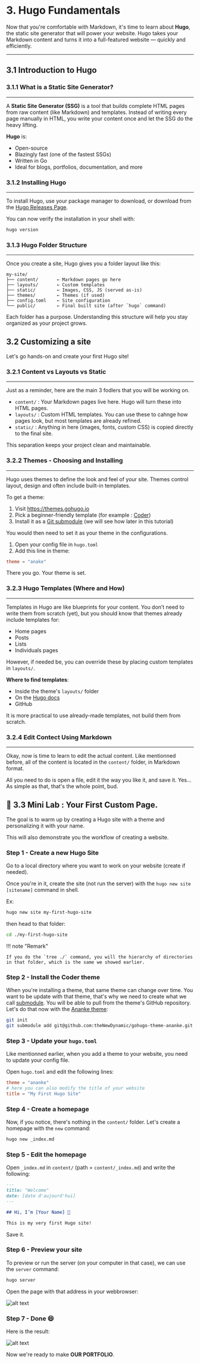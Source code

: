 # 3. Hugo Fundamentals

Now that you're comfortable with Markdown, it's time to learn about **Hugo**, the static site generator that will power your website. Hugo takes your Markdown content and turns it into a full-featured website — quickly and efficiently.

---

## 3.1 Introduction to Hugo

### 3.1.1 What is a Static Site Generator?
---

A **Static Site Generator (SSG)** is a tool that builds complete HTML pages from raw content (like Markdown) and templates. Instead of writing every page manually in HTML, you write your content once and let the SSG do the heavy lifting.

**Hugo** is:

- Open-source
- Blazingly fast (one of the fastest SSGs)
- Written in Go
- Ideal for blogs, portfolios, documentation, and more

### 3.1.2 Installing Hugo

---

To install Hugo, use your package manager to download, or download from the [Hugo Releases Page](https://github.com/gohugoio/hugo/releases).

You can now verify the installation in your shell with: 

``` bash
hugo version
```

### 3.1.3 Hugo Folder Structure

---

Once you create a site, Hugo gives you a folder layout like this:

``` tree
my-site/
├── content/       ← Markdown pages go here
├── layouts/       ← Custom templates
├── static/        ← Images, CSS, JS (served as-is)
├── themes/        ← Themes (if used)
├── config.toml    ← Site configuration
└── public/        ← Final built site (after `hugo` command)
```

Each folder has a purpose. Understanding this structure will help you stay organized as your project grows.

## 3.2 Customizing a site

Let's go hands-on and create your first Hugo site!



### 3.2.1 Content vs Layouts vs Static

---

Just as a reminder, here are the main 3 fodlers that you will be working on.

* `content/` : Your Markdown pages live here. Hugo will turn these into HTML pages.
* `layouts/` : Custom HTML templates. You can use these to cahnge how pages look, but most templates are already refined.
* `static/` : Anything in here (images, fonts, custom CSS) is copied directly to the final site. 

This separation keeps your project clean and maintainable.

### 3.2.2 Themes - Choosing and Installing

---

Hugo uses themes to define the look and feel of your site. Themes control layout, design and often include built-in templates.

To get a theme:

1. Visit https://themes.gohugo.io
2. Pick a beginner-friendly template (for example : [Coder](https://themes.gohugo.io/themes/hugo-coder/))
3. Install it as a [Git submodule](https://www.geeksforgeeks.org/git-submodule/) (we will see how later in this tutorial)

You would then need to set it as your theme in the configurations.

1. Open your config file in `hugo.toml`
2. Add this line in theme:
``` toml
theme = "anake"
```

There you go. Your theme is set.

### 3.2.3 Hugo Templates (Where and How)

---

Templates in Hugo are like blueprints for your content. You don’t need to write them from scratch (yet), but you should know that themes already include templates for:
* Home pages
* Posts
* Lists
* Individuals pages

However, if needed be, you can override these by placing custom templates in `layouts/`.

**Where to find templates**:
* Inside the theme's `layouts/` folder
* On the [Hugo docs](https://gohugo.io/templates/)
* GitHub

It is more practical to use already-made templates, not build them from scratch.

### 3.2.4 Edit Contect Using Markdown

---

Okay, now is time to learn to edit the actual content. Like mentionned before, all of the content is located in the `content/` folder, in Markdown format.

All you need to do is open a file, edit it the way you like it, and save it. Yes... As simple as that, that's the whole point, bud.

## 🧪 3.3 Mini Lab : Your First Custom Page.

The goal is to warm up by creating a Hugo site with a theme and personalizing it with your name.

This will also demonstrate you the workflow of creating a website.

### Step 1 - Create a new Hugo Site

Go to a local directory where you want to work on your website (create if needed).

Once you're in it, create the site (not run the server) with the `hugo new site [sitename]` command in shell.

Ex:

``` bash
hugo new site my-first-hugo-site
```

then head to that folder:

``` bash
cd ./my-first-hugo-site
```

!!! note "Remark"

    If you do the `tree ./` command, you will the hierarchy of directories in that folder, which is the same we showed earlier.

### Step 2 - Install the Coder theme

When you're installing a theme, that same theme can change over time. You want to be update with that theme, that's why we need to create what we call [submodule](https://www.geeksforgeeks.org/git-submodule/). You will be able to pull from the theme's GitHub repository. Let's do that now with the [Ananke theme](https://themes.gohugo.io/themes/gohugo-theme-ananke/):

``` bash
git init
git submodule add git@github.com:theNewDynamic/gohugo-theme-ananke.git themes/ananke
```

### Step 3 - Update your `hugo.toml`

Like mentionned earlier, when you add a theme to your website, you need to update your config file.

Open `hugo.toml` and edit the following lines:

``` toml
theme = "ananke"
# here you can also modify the title of your website
title = "My First Hugo Site"
```

### Step 4 - Create a homepage

Now, if you notice, there's nothing in the `content/` folder. Let's create a homepage with the `new` command:

``` bash
hugo new _index.md
```

### Step 5 - Edit the homepage

Open `_index.md` in `content/` (path = `content/_index.md`) and write the following:

``` markdown
---
title: "Welcome"
date: [date d'aujourd'hui]
---

## Hi, I’m [Your Name] 👋

This is my very first Hugo site!
```

Save it.

### Step 6 - Preview your site

To preview or run the server (on your computer in that case), we can use the `server` command:

```bash
hugo server
```

Open the page with that address in your webbrowser:

![alt text](./img/image.png)


### Step 7 - Done :smile:

Here is the result:

![alt text](./img/result.png)

Now we're ready to make **OUR PORTFOLIO**.